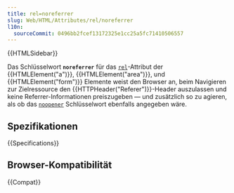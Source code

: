```yaml
---
title: rel=noreferrer
slug: Web/HTML/Attributes/rel/noreferrer
l10n:
  sourceCommit: 0496bb2fcef13172325e1cc25a5fc71410506557
---
```


{{HTMLSidebar}}

Das Schlüsselwort **`noreferrer`** für das [`rel`](/de/docs/Web/HTML/Attributes/rel)-Attribut der {{HTMLElement("a")}}, {{HTMLElement("area")}}, und {{HTMLElement("form")}} Elemente weist den Browser an, beim Navigieren zur Zielressource den {{HTTPHeader("Referer")}}-Header auszulassen und keine Referrer-Informationen preiszugeben — und zusätzlich so zu agieren, als ob das [`noopener`](/de/docs/Web/HTML/Attributes/rel/noopener) Schlüsselwort ebenfalls angegeben wäre.

## Spezifikationen

{{Specifications}}

## Browser-Kompatibilität

{{Compat}}

